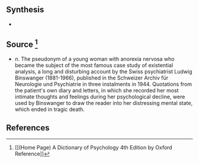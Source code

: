 ## Synthesis
- 
## Source [^1]
- $n$. The pseudonym of a young woman with anorexia nervosa who became the subject of the most famous case study of existential analysis, a long and disturbing account by the Swiss psychiatrist Ludwig Binswanger (1881-1966), published in the Schweizer Archiv für Neurologie und Psychiatrie in three instalments in 1944. Quotations from the patient's own diary and letters, in which she recorded her most intimate thoughts and feelings during her psychological decline, were used by Binswanger to draw the reader into her distressing mental state, which ended in tragic death.
## References

[^1]: [[(Home Page) A Dictionary of Psychology 4th Edition by Oxford Reference]]